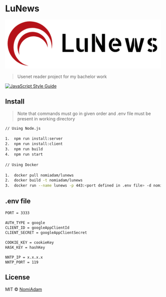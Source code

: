 # LuNews

![LuNews logo](https://github.com/NomiAdam/lunews/blob/master/client/public/logo.png)

> Usenet reader project for my bachelor work

[![JavaScript Style Guide](https://img.shields.io/badge/code_style-standard-brightgreen.svg)](https://standardjs.com)

## Install

> Note that commands must go in given order and .env file must be present in working directory

```bash
// Using Node.js

1.	npm run install:server
2.	npm run install:client
3.	npm run build
4.	npm run start

// Using Docker

1.	docker pull nomiadam/lunews
2.	docker build -t nomiadam/lunews
3.	docker run --name lunews -p 443:<port defined in .env file> -d nomiadam/lunewsa –env-file <path to .env file>
```

## .env file

```..env
PORT = 3333

AUTH_TYPE = google
CLIENT_ID = googleAppClientId
CLIENT_SECRET = googleAppClientSecret

COOKIE_KEY = cookieKey
HASK_KEY = hashKey

NNTP_IP = x.x.x.x
NNTP_PORT = 119
```

## License

MIT © [NomiAdam](https://github.com/NomiAdam)
